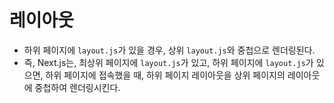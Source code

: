 # 레이아웃
- 하위 페이지에 `layout.js`가 있을 경우, 상위 `layout.js`와 중첩으로 렌더링된다.
- 즉, Next.js는, 최상위 페이지에 `layout.js`가 있고, 하위 페이지에 `layout.js`가 있으면, 하위 페이지에 접속했을 때, 하위 페이지 레이아웃을 상위 페이지의 레이아웃에 중첩하여 렌더링시킨다.
